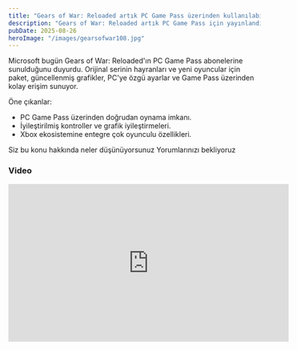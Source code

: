 ```yaml
---
title: "Gears of War: Reloaded artık PC Game Pass üzerinden kullanılabilir"
description: "Gears of War: Reloaded artık PC Game Pass için yayınlandı — özet, indirme ve dikkat edilmesi gerekenler."
pubDate: 2025-08-26
heroImage: "/images/gearsofwar108.jpg"
---
```


Microsoft bugün Gears of War: Reloaded'ın PC Game Pass abonelerine sunulduğunu duyurdu. Orijinal serinin hayranları ve yeni oyuncular için paket, güncellenmiş grafikler, PC'ye özgü ayarlar ve Game Pass üzerinden kolay erişim sunuyor.

Öne çıkanlar:

- PC Game Pass üzerinden doğrudan oynama imkanı.
- İyileştirilmiş kontroller ve grafik iyileştirmeleri.
- Xbox ekosistemine entegre çok oyunculu özellikleri.

Siz bu konu hakkında neler düşünüyorsunuz Yorumlarınızı bekliyoruz 

### Video

<iframe width="560" height="315" src="https://www.youtube.com/embed/OXR3osSIxTo" title="Gears of War Reloaded - Trailer" frameborder="0" allow="accelerometer; autoplay; clipboard-write; encrypted-media; gyroscope; picture-in-picture" allowfullscreen></iframe>